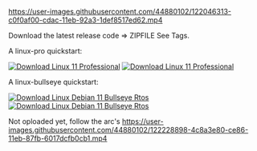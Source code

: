 



https://user-images.githubusercontent.com/44880102/122046313-c0f0af00-cdac-11eb-92a3-1def8517ed62.mp4

Download the latest release code => ZIPFILE
See Tags.


A linux-pro quickstart:

[![Download Linux 11 Professional ](https://a.fsdn.com/con/app/sf-download-button)](https://sourceforge.net/projects/linux-11-pro/files/latest/download)
[![Download Linux 11 Professional ](https://img.shields.io/sourceforge/dt/linux-11-pro.svg)](https://sourceforge.net/projects/linux-11-pro/files/latest/download)

A linux-bullseye quickstart:

[![Download Linux Debian 11 Bullseye Rtos  ](https://a.fsdn.com/con/app/sf-download-button)](https://sourceforge.net/projects/linux-debian-bullseye-11-rtos/files/latest/download)
[![Download Linux Debian 11 Bullseye Rtos  ](https://img.shields.io/sourceforge/dt/linux-debian-bullseye-11-rtos.svg)](https://sourceforge.net/projects/linux-debian-bullseye-11-rtos/files/latest/download)

Not oploaded yet, follow the arc's
https://user-images.githubusercontent.com/44880102/122228898-4c8a3e80-ce86-11eb-87fb-6017dcfb0cb1.mp4
